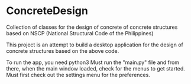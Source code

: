 # ConcreteDesign
Collection of classes for the design of concrete of concrete structures based on NSCP (National Structural Code of the Philippines)

This project is an attempt to build a desktop application for the design of concrete structures based on the above code.

To run the app, you need python3
Must run the "main.py" file and from there, when the main window loaded, check for the menus to get started.
Must first check out the settings menu for the preferences.


